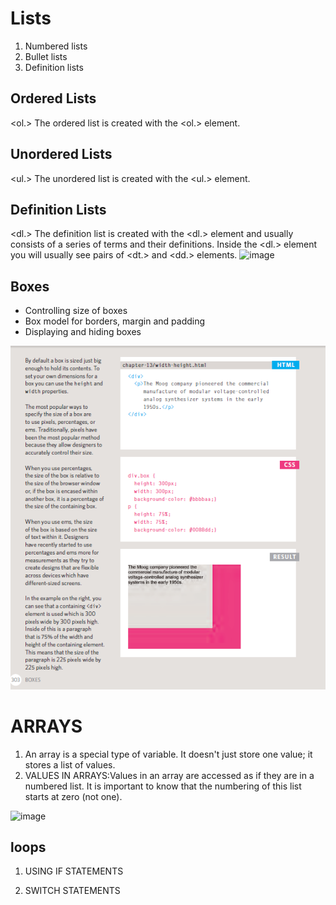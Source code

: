 # Lists
1. Numbered lists
2. Bullet lists
3. Definition lists
##  Ordered Lists
<ol.>
The ordered list is created with
the <ol.> element.
## Unordered Lists
<ul.>
The unordered list is created
with the <ul.> element.
## Definition Lists
<dl.>
The definition list is created with
the <dl.> element and usually
consists of a series of terms and
their definitions.
Inside the <dl.> element you will
usually see pairs of <dt.> and
<dd.> elements.
![image](https://media.gcflearnfree.org/content/5e46ef60397c182fec255f32_02_14_2020/lists.png)
## Boxes
* Controlling size of boxes
* Box model for borders, margin and padding
* Displaying and hiding boxes


![image](PICTURE/BOXES.PNG)
# ARRAYS
1. An array is a special type of variable. It doesn't
just store one value; it stores a list of values.
2. VALUES IN ARRAYS:Values in an array are accessed as if they are in
a numbered list. It is important to know that the
numbering of this list starts at zero (not one).

![image](https://miro.medium.com/max/3200/1*AoOWn4UdPyuixXtkLQsQXA.png)
## loops
1. USING IF STATEMENTS


2. SWITCH STATEMENTS